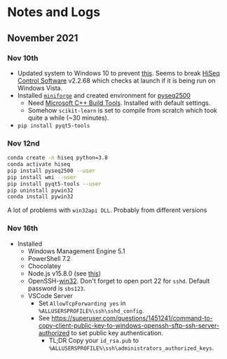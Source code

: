 # Notes and Logs

## November 2021

### Nov 10th

- Updated system to Windows 10 to prevent [this](https://www.fbi.gov/scams-and-safety/common-scams-and-crimes/ransomware). Seems to break [HiSeq Control Software](https://support.illumina.com/sequencing/sequencing_instruments/hiseq_2500/downloads.html) v2.2.68 which checks at launch if it is being run on Windows Vista.
- Installed [`miniforge`](https://github.com/conda-forge/miniforge/releases/tag/4.10.3-7) and created environment for [pyseq2500](https://github.com/nygctech/PySeq2500)
  - Need [Microsoft C++ Build Tools](https://visualstudio.microsoft.com/visual-cpp-build-tools/). Installed with default settings.
  - Somehow `scikit-learn` is set to compile from scratch which took quite a while (~30 minutes).
- `pip install pyqt5-tools`

### Nov 12nd

```sh
conda create -n hiseq python=3.8
conda activate hiseq
pip install pyseq2500 --user
pip install wmi --user
pip install pyqt5-tools --user
pip uninstall pywin32
conda install pywin32
```

A lot of problems with `win32api DLL`. Probably from different versions

### Nov 16th
- Installed
  - Windows Management Engine 5.1
  - PowerShell 7.2
  - Chocolatey
  - Node.js v15.8.0 (see [this](https://stackoverflow.com/questions/62212754/nodejs-for-windows-7))
  - OpenSSH-[win32](https://github.com/PowerShell/Win32-OpenSSH/releases). Don't forget to open port 22 for `sshd`. Default password is `sbs123`.
  - VSCode Server
    - Set `AllowTcpForwarding yes` in `%ALLUSERSPROFILE%\ssh\sshd_config`.
    - See https://superuser.com/questions/1451241/command-to-copy-client-public-key-to-windows-openssh-sftp-ssh-server-authorized to set public key authentication.
      - TL;DR Copy your `id_rsa.pub` to `%ALLUSERSPROFILE%\ssh\administrators_authorized_keys`.